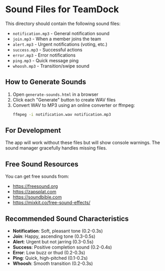 # Sound Files for TeamDock

This directory should contain the following sound files:

- `notification.mp3` - General notification sound
- `join.mp3` - When a member joins the team
- `alert.mp3` - Urgent notifications (voting, etc.)
- `success.mp3` - Successful actions
- `error.mp3` - Error notifications
- `ping.mp3` - Quick message ping
- `whoosh.mp3` - Transition/swipe sound

## How to Generate Sounds

1. Open `generate-sounds.html` in a browser
2. Click each "Generate" button to create WAV files
3. Convert WAV to MP3 using an online converter or ffmpeg:
   ```bash
   ffmpeg -i notification.wav notification.mp3
   ```

## For Development

The app will work without these files but will show console warnings. The sound manager gracefully handles missing files.

## Free Sound Resources

You can get free sounds from:
- https://freesound.org
- https://zapsplat.com
- https://soundbible.com
- https://mixkit.co/free-sound-effects/

## Recommended Sound Characteristics

- **Notification**: Soft, pleasant tone (0.2-0.3s)
- **Join**: Happy, ascending tone (0.3-0.5s)
- **Alert**: Urgent but not jarring (0.3-0.5s)
- **Success**: Positive completion sound (0.2-0.4s)
- **Error**: Low buzz or thud (0.2-0.3s)
- **Ping**: Quick, high-pitched (0.1-0.2s)
- **Whoosh**: Smooth transition (0.2-0.3s)